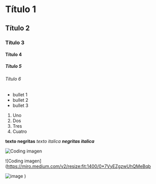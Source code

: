 
# Título 1
## Título 2
### Título 3
#### Título 4
##### Título 5
###### Título 6

* bullet 1
* bullet 2
* bullet 3

1. Uno
2. Dos
3. Tres
4. Cuatro

**texto negritas**
_texto italica_
***negritas italica***

![Coding imagen](https://spaces-wp.imgix.net/2016/06/coding-in-the-classroom.png?auto=compress,format&q=50)

![Coding imagen](https://miro.medium.com/v2/resize:fit:1400/0*7VyEZgzwUhQMeBqb

![image](https://github.com/user-attachments/assets/eaa36870-62f9-49a0-99ae-72a323fe4e9b)
)

